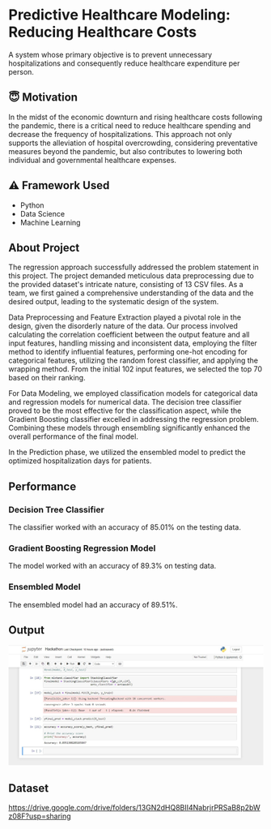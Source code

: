 # Predictive Healthcare Modeling: Reducing Healthcare Costs
A system whose primary objective is to prevent unnecessary hospitalizations and consequently reduce healthcare expenditure per person.


## :innocent: Motivation
In the midst of the economic downturn and rising healthcare costs following the pandemic, there is a critical need to reduce healthcare spending and decrease the frequency of hospitalizations. This approach not only supports the alleviation of hospital overcrowding, considering preventative measures beyond the pandemic, but also contributes to lowering both individual and governmental healthcare expenses.

## :warning: Framework Used

- Python
- Data Science
- Machine Learning

## About Project
The regression approach successfully addressed the problem statement in this project. The project demanded meticulous data preprocessing due to the provided dataset's intricate nature, consisting of 13 CSV files. As a team, we first gained a comprehensive understanding of the data and the desired output, leading to the systematic design of the system.

Data Preprocessing and Feature Extraction played a pivotal role in the design, given the disorderly nature of the data. Our process involved calculating the correlation coefficient between the output feature and all input features, handling missing and inconsistent data, employing the filter method to identify influential features, performing one-hot encoding for categorical features, utilizing the random forest classifier, and applying the wrapping method. From the initial 102 input features, we selected the top 70 based on their ranking.

For Data Modeling, we employed classification models for categorical data and regression models for numerical data. The decision tree classifier proved to be the most effective for the classification aspect, while the Gradient Boosting classifier excelled in addressing the regression problem. Combining these models through ensembling significantly enhanced the overall performance of the final model.

In the Prediction phase, we utilized the ensembled model to predict the optimized hospitalization days for patients.

## Performance

### Decision Tree Classifier
The classifier worked with an accuracy of 85.01% on the testing data.

### Gradient Boosting Regression Model
The model worked with an accuracy of 89.3% on testing data.


### Ensembled Model
The ensembled model had an accuracy of 89.51%.


## Output
![image](output.jpeg)

## Dataset

https://drive.google.com/drive/folders/13GN2dHQ8BII4NabrjrPRSaB8p2bWz08F?usp=sharing
